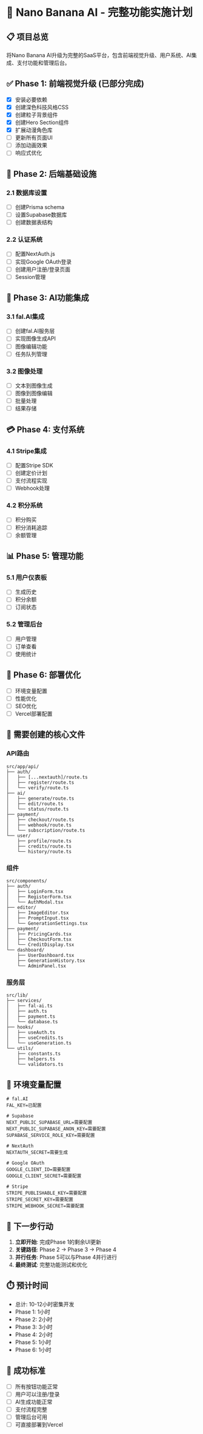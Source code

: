 # 🚀 Nano Banana AI - 完整功能实施计划

## 📋 项目总览
将Nano Banana AI升级为完整的SaaS平台，包含前端视觉升级、用户系统、AI集成、支付功能和管理后台。

## ✅ Phase 1: 前端视觉升级 (已部分完成)
- [x] 安装必要依赖
- [x] 创建深色科技风格CSS
- [x] 创建粒子背景组件
- [x] 创建Hero Section组件
- [x] 扩展动漫角色库
- [ ] 更新所有页面UI
- [ ] 添加动画效果
- [ ] 响应式优化

## 🔧 Phase 2: 后端基础设施
### 2.1 数据库设置
- [ ] 创建Prisma schema
- [ ] 设置Supabase数据库
- [ ] 创建数据表结构

### 2.2 认证系统
- [ ] 配置NextAuth.js
- [ ] 实现Google OAuth登录
- [ ] 创建用户注册/登录页面
- [ ] Session管理

## 🎨 Phase 3: AI功能集成
### 3.1 fal.AI集成
- [ ] 创建fal.AI服务层
- [ ] 实现图像生成API
- [ ] 图像编辑功能
- [ ] 任务队列管理

### 3.2 图像处理
- [ ] 文本到图像生成
- [ ] 图像到图像编辑
- [ ] 批量处理
- [ ] 结果存储

## 💳 Phase 4: 支付系统
### 4.1 Stripe集成
- [ ] 配置Stripe SDK
- [ ] 创建定价计划
- [ ] 支付流程实现
- [ ] Webhook处理

### 4.2 积分系统
- [ ] 积分购买
- [ ] 积分消耗追踪
- [ ] 余额管理

## 📊 Phase 5: 管理功能
### 5.1 用户仪表板
- [ ] 生成历史
- [ ] 积分余额
- [ ] 订阅状态

### 5.2 管理后台
- [ ] 用户管理
- [ ] 订单查看
- [ ] 使用统计

## 🚀 Phase 6: 部署优化
- [ ] 环境变量配置
- [ ] 性能优化
- [ ] SEO优化
- [ ] Vercel部署配置

## 📁 需要创建的核心文件

### API路由
```
src/app/api/
├── auth/
│   ├── [...nextauth]/route.ts
│   ├── register/route.ts
│   └── verify/route.ts
├── ai/
│   ├── generate/route.ts
│   ├── edit/route.ts
│   └── status/route.ts
├── payment/
│   ├── checkout/route.ts
│   ├── webhook/route.ts
│   └── subscription/route.ts
└── user/
    ├── profile/route.ts
    ├── credits/route.ts
    └── history/route.ts
```

### 组件
```
src/components/
├── auth/
│   ├── LoginForm.tsx
│   ├── RegisterForm.tsx
│   └── AuthModal.tsx
├── editor/
│   ├── ImageEditor.tsx
│   ├── PromptInput.tsx
│   └── GenerationSettings.tsx
├── payment/
│   ├── PricingCards.tsx
│   ├── CheckoutForm.tsx
│   └── CreditDisplay.tsx
└── dashboard/
    ├── UserDashboard.tsx
    ├── GenerationHistory.tsx
    └── AdminPanel.tsx
```

### 服务层
```
src/lib/
├── services/
│   ├── fal-ai.ts
│   ├── auth.ts
│   ├── payment.ts
│   └── database.ts
├── hooks/
│   ├── useAuth.ts
│   ├── useCredits.ts
│   └── useGeneration.ts
└── utils/
    ├── constants.ts
    ├── helpers.ts
    └── validators.ts
```

## 🔑 环境变量配置
```env
# fal.AI
FAL_KEY=已配置

# Supabase
NEXT_PUBLIC_SUPABASE_URL=需要配置
NEXT_PUBLIC_SUPABASE_ANON_KEY=需要配置
SUPABASE_SERVICE_ROLE_KEY=需要配置

# NextAuth
NEXTAUTH_SECRET=需要生成

# Google OAuth
GOOGLE_CLIENT_ID=需要配置
GOOGLE_CLIENT_SECRET=需要配置

# Stripe
STRIPE_PUBLISHABLE_KEY=需要配置
STRIPE_SECRET_KEY=需要配置
STRIPE_WEBHOOK_SECRET=需要配置
```

## 📝 下一步行动

1. **立即开始**: 完成Phase 1的剩余UI更新
2. **关键路径**: Phase 2 -> Phase 3 -> Phase 4
3. **并行任务**: Phase 5可以与Phase 4并行进行
4. **最终测试**: 完整功能测试和优化

## ⏱️ 预计时间
- 总计: 10-12小时密集开发
- Phase 1: 1小时
- Phase 2: 2小时
- Phase 3: 3小时
- Phase 4: 2小时
- Phase 5: 1小时
- Phase 6: 1小时

## 🎯 成功标准
- [ ] 所有按钮功能正常
- [ ] 用户可以注册/登录
- [ ] AI生成功能正常
- [ ] 支付流程完整
- [ ] 管理后台可用
- [ ] 可直接部署到Vercel
